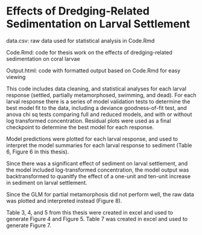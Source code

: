 # Effects of Dredging-Related Sedimentation on Larval Settlement

data.csv: raw data used for statistical analysis in Code.Rmd

Code.Rmd: code for thesis work on the effects of dredging-related sedimentation on coral larvae

Output.html: code with formatted output based on Code.Rmd for easy viewing


This code includes data cleaning, and statistical analyses for each larval response (settled, partially metamorphosed, swimming, and dead).  For each larval response there is a series of model validation tests to determine the best model fit to the data, including a deviance goodness-of-fit test, and anova chi sq tests comparing full and reduced models, and with or without log transformed concentration.  Residual plots were used as a final checkpoint to determine the best model for each response.    

Model predictions were plotted for each larval response, and used to interpret the model summaries for each larval response to sediment (Table 6, Figure 6 in this thesis).  

Since there was a significant effect of sediment on larval settlement, and the model included log-transformed concentration, the model output was backtransformed to quanitfy the effect of a one-unit and ten-unit increase in sediment on larval settlement.  

Since the GLM for partial metamorphosis did not perform well, the raw data was plotted and interpreted instead (Figure 8).  

Table 3, 4, and 5 from this thesis were created in excel and used to generate Figure 4 and Figure 5.  Table 7 was created in excel and used to generate Figure 7.  



